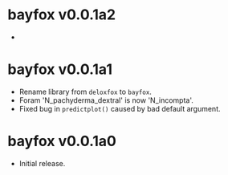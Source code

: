 # bayfox v0.0.1a2

* 

# bayfox v0.0.1a1

* Rename library from `deloxfox` to `bayfox`.
* Foram 'N_pachyderma_dextral' is now 'N_incompta'.
* Fixed bug in `predictplot()` caused by bad default argument.


# bayfox v0.0.1a0

* Initial release.
